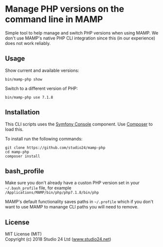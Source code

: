 # Manage PHP versions on the command line in MAMP

Simple tool to help manage and switch PHP versions when using MAMP. We don't use MAMP's native PHP CLI integration since 
this (in our experience) does not work reliably.

## Usage

Show current and available versions:

    bin/mamp-php show

Switch to a different version of PHP:

    bin/mamp-php use 7.1.8

## Installation

This CLI scripts uses the [Symfony Console](http://symfony.com/doc/current/components/console/index.html) component. 
Use [Composer](http://getcomposer.org) to load this.

To install run the following commands:

```
git clone https://github.com/studio24/mamp-php
cd mamp-php
composer install
```

## bash_profile
Make sure you don't already have a custon PHP version set in your `~/.bash_profile` file, for example `/Applications/MAMP/bin/php/php7.1.8/bin/php`

MAMP's default functionality saves paths in `~/.profile` which if you don't want to use MAMP to manange CLI paths you will need to remove.

## License

MIT License (MIT)  
Copyright (c) 2018 Studio 24 Ltd (www.studio24.net)

